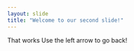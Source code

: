 ```yaml
---
layout: slide
title: "Welcome to our second slide!"
---
```

That works
Use the left arrow to go back!
